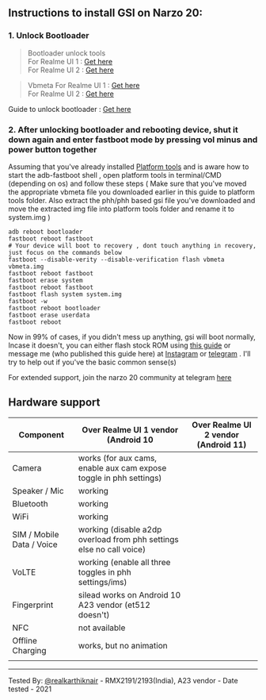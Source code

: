 

## Instructions to install GSI on Narzo 20:

### 1. Unlock Bootloader

>Bootloader unlock tools    
For Realme UI 1 : [Get here](https://www.mediafire.com/file/4cy9u8r2yu9ve9t/DeepTest_realme_Narzo20.apk/file)  
For Realme UI 2 : [Get here](https://www.mediafire.com/file/8l33d9kxlxkdc80/DeepTesting_realme-release_20210426_newID_signed.apk/file)

>Vbmeta
For Realme UI 1 : [Get here](https://www.mediafire.com/file/0svn1vj1pn7buy7/vbmeta.img/file)  
For Realme UI 2 : [Get here](https://www.mediafire.com/view/instcb5n119uelv)

Guide to unlock bootloader : [Get here](https://telegra.ph/How-to-unlock-bootloader-03-02)

### 2. After unlocking bootloader and rebooting device, shut it down again and enter fastboot mode by pressing vol minus and power button together

Assuming that you've already installed [Platform tools](https://developer.android.com/studio/releases/platform-tools) and is aware how to start the adb-fastboot shell , open platform tools in terminal/CMD (depending on os) and follow these steps ( Make sure that you've moved the appropriate vbmeta file you downloaded earlier in this guide to platform tools folder. Also extract the phh/phh based gsi file you've downloaded and move the extracted img file into platform tools folder and rename it to system.img )

`adb reboot bootloader `  
`fastboot reboot fastboot`  
`# Your device will boot to recovery , dont touch anything in recovery, just focus on the commands below`  
`fastboot --disable-verity --disable-verification flash vbmeta vbmeta.img`  
`fastboot reboot fastboot`  
`fastboot erase system`  
`fastboot reboot fastboot`  
`fastboot flash system system.img`  
`fastboot -w`  
`fastboot reboot bootloader`  
`fastboot erase userdata`  
`fastboot reboot`  

Now in 99% of cases, if you didn't mess up anything, gsi will boot normally, Incase it doesn't,  you can either flash stock ROM using [this guide](https://www.mediafire.com/view/d7ygdwkqs46zw4b) or message me (who published this guide here) at [Instagram](http://instagr.am/harry_kris) or [telegram](https://t.me/realkarthiknair) . I'll try to help out if you've the basic common sense(s)

For extended support, join the narzo 20 community at telegram [here](https://t.me/realme_narzo_20_group)

## Hardware support

| Component                 | Over Realme UI 1 vendor (Android 10|      Over Realme UI 2 vendor (Android 11)
|---------------------------|-----------------------------------------------------------|-------------------------------------------------------------|
| Camera                    | works (for aux cams, enable aux cam expose toggle in phh settings)                                                    |
| Speaker / Mic             | working                                                   |
| Bluetooth                 | working                                                 |
| WiFi                      | working                                                    |
| SIM / Mobile Data / Voice | working (disable a2dp overload from phh settings else no call voice)                                                 |
| VoLTE                     | working (enable all three toggles in phh settings/ims)                                                    |
| Fingerprint               | silead works on Android 10 A23 vendor (et512 doesn't)                                                   |
| NFC                       | not available                                                   |
| Offline Charging          | works, but no animation                                                   |
|                                                   |
---

Tested By: [@realkarthiknair](https://realkarthiknair.github.io) - RMX2191/2193(India), A23 vendor - Date tested - 2021

